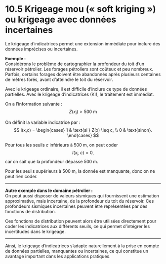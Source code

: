 # 10.5 Krigeage mou (« soft kriging ») ou krigeage avec données incertaines

Le krigeage d’indicatrices permet une extension immédiate pour inclure des données imprécises ou incertaines.

**Exemple :**  
Considérons le problème de cartographier la profondeur du toit d’un réservoir pétrolier. Les forages pétroliers sont coûteux et peu nombreux. Parfois, certains forages doivent être abandonnés après plusieurs centaines de mètres forés, avant d’atteindre le toit du réservoir.

Avec le krigeage ordinaire, il est difficile d’inclure ce type de données partielles. Avec le krigeage d’indicatrices (KI), le traitement est immédiat.

On a l’information suivante :  
$$
Z(x_i) > 500 \text{ m}
$$

On définit la variable indicatrice par :  
$$
I(x,c) = 
\begin{cases}
1 & \text{si } Z(x) \leq c, \\
0 & \text{sinon}.
\end{cases}
$$

Pour tous les seuils $c$ inférieurs à 500 m, on peut coder  
$$
I(x_i, c) = 0,
$$
car on sait que la profondeur dépasse 500 m.

Pour les seuils supérieurs à 500 m, la donnée est manquante, donc on ne peut rien coder.

---

**Autre exemple dans le domaine pétrolier :**  
On peut aussi disposer de valeurs sismiques qui fournissent une estimation approximative, mais incertaine, de la profondeur du toit du réservoir. Ces profondeurs sismiques incertaines peuvent être représentées par des fonctions de distribution.

Ces fonctions de distribution peuvent alors être utilisées directement pour coder les indicatrices aux différents seuils, ce qui permet d’intégrer les incertitudes dans le krigeage.

---

Ainsi, le krigeage d’indicatrices s’adapte naturellement à la prise en compte de données partielles, manquantes ou incertaines, ce qui constitue un avantage important dans les applications pratiques.
